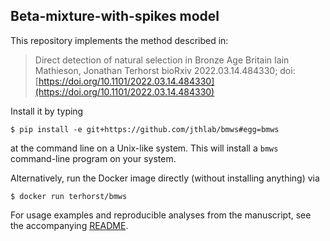 ## Beta-mixture-with-spikes model
This repository implements the method described in:

> Direct detection of natural selection in Bronze Age Britain
> Iain Mathieson, Jonathan Terhorst
> bioRxiv 2022.03.14.484330; doi: [https://doi.org/10.1101/2022.03.14.484330](https://doi.org/10.1101/2022.03.14.484330)

Install it by typing 
```
$ pip install -e git+https://github.com/jthlab/bmws#egg=bmws
```
at the command line on a Unix-like system. This will install a `bmws` command-line program on your system. 

Alternatively, run the Docker image directly (without installing anything) via
```
$ docker run terhorst/bmws
```

For usage examples and reproducible analyses from the manuscript, see the accompanying [README](paper/README.md).
